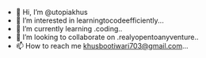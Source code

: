 - 👋 Hi, I’m @utopiakhus
- 👀 I’m interested in learningtocodeefficiently...
- 🌱 I’m currently learning .coding..
- 💞️ I’m looking to collaborate on .realyopentoanyventure..
- 📫 How to reach me khusbootiwari703@gmail.com...

<!---
utopiakhus/utopiakhus is a ✨ special ✨ repository because its `README.md` (this file) appears on your GitHub profile.
You can click the Preview link to take a look at your changes.
--->
